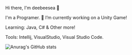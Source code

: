 Hi there, I'm deebeesea 👋

I'm a Programer.
🌋 I’m currently working on a Unity Game!

Learning:
Java, C# & Other more!

Tools:
Intellij, VisualStudio, Visual Studio Code.

![Anurag's GitHub stats](https://github-readme-stats.vercel.app/api?username=deebeesea1&show_icons=true&theme=radical)

